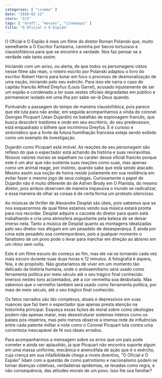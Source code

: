 ```yaml
---
categories: [ "cinema" ]
date: "2020-02-12"
stars: "3/5"
tags: [ "draft", "movies", "cinemaqui" ]
title: "O Oficial e O Espião"
---
```

O Oficial e O Espião é mais um filme do diretor Roman Polanski que,
muito semelhante a O Escritor Fantasma, caminha por becos tortuosos
e claustofóbicos para que se encontre a verdade. Nos faz pensar se a
verdade vale tanto assim.

Iniciando com um aviso, ou alerta, de que todos os personagens vistos
nesse filme são reais, o roteiro escrito por Polanski adaptou o livro do
escritor Robert Harris para botar em foco o processo de desmoralização
de uma nação, iniciando pelo seu exército. Para isso ele narra o caso
do capitão francês Alfred Dreyfus (Louis Garrel), acusado injustamente
de ser um espião e condenado a ter suas vestes oficiais degradadas em
público e permanecer isolado em uma ilha por sabe-se-lá Deus quando.

Pontuando a passagem do tempo de maneira claustofóbica, pois parece
que ele luta para não andar, em seguida acompanhamos a vinda do
coronel Georges Picquart (Jean Dujardin) no batalhão de espionagem
francês, que busca descobrir traidores e onde em seu escritório, do
seu predecessor, está enquadrado o bilhete que incriminou Dreyfus. E
é curioso e sintomático que a fonte da futura humilhação francesa
esteja sendo exibido como um exemplo de investigação.

Dujardin como Picquart está imóvel. As reações de seu personagem
são reflexo do que o espectador está achando da história e suas
reviravoltas. Nossos valores morais se espelham no caráter desse oficial
francês porque este é um ator que não sustenta suas reações como
suas, mas apenas como um animal reage, por instinto, quando sabe que está
sendo atacado. Mesmo assim sua noção de honra reside justamente em sua
resiliência em evitar fazer o mesmo jogo de seus colegas. Curiosamente
o papel de Dujardin não é muito diferente do de Adrien Brody em O
Pianista, do mesmo diretor, pois ambos observam de maneira impassiva
o mundo se radicalizar, e essa maneira de olhar as coisas é de certa
forma um protesto silencioso.

As músicas de thriller de Alexandre Desplat são úteis, pois sabemos que
se nos esquecermos de qual filme estamos vendo sua música estará pronta
para nos recordar. Desplat adquire o cacoete do diretor para quem está
trabalhando e cria uma atmosfera angustiante pela beleza de se deixar
imerso nela. Tanto a música de Desplat quanto as montagens idealizadas
pelo seu diretor nos afogam em um pesadelo de desesperança. E ainda
por cima este pesadelo soa contemporâneo, pois a qualquer momento o
fanatismo de um povo pode o levar para marchar em direção ao abismo
em um ritmo sem volta.

Este é um filme escuro do começo ao fim, mas ele vai se tornando cada
vez mais escuro durante suas duas horas e 12 minutos. A fotografia é
áspera, feia, e de propósito. Não gostaríamos de viver em um momento
tão delicado da história humana, onde o antissemitismo será usado
como ferramenta política por meio século até o seu trágico final
conhecido. Imersos nestes tons acizentados, até a cor vermelha soa
desbotada. Mas sabemos que o vermelho também será usado como ferramenta
política, por mais de meio século, até o seu trágico final conhecido.

Os fatos narrados são tão complexos, atuais e depressivos em suas
nuances que faz bem o espectador que apenas presta atenção na historinha
principal. Esqueça essas lições de moral sobre como ideologias podem
não apenas matar, mas desestruturar sistemas inteiros como os países
pós-impérios, mas pelo menos observe a imensa rede de influências
entre cada patente militar e note como o Coronel Picquart luta contra
uma correnteza inescapável de fé nos ideais errados.

Para acompanharmos a mensagem sobre os erros que um país pode cometer
e ainda ser aplaudido, já que Picquart não encontra suporte algum em
uma massa uniforme, mecânica e anencéfala de ação que é o exército,
cuja crença em sua infalibilidade chega a níveis doentios, "O Oficial
e O Espião" lidam com a questão de como patriotismo e nacionalismo
podem se tornar doenças coletivas, verdadeiras epidemias, se levadas
como regra, e não consequência, das atitudes morais de um povo. Isso
lhe soa familiar?
